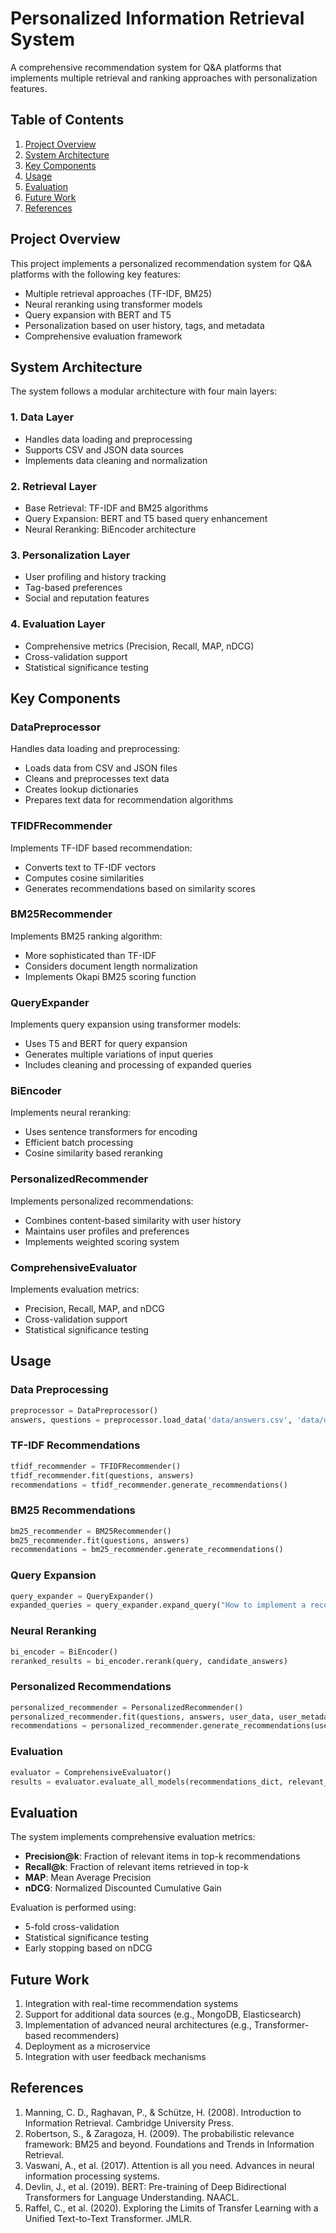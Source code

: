 # Personalized Information Retrieval System

A comprehensive recommendation system for Q&A platforms that implements multiple retrieval and ranking approaches with personalization features.

## Table of Contents
1. [Project Overview](#project-overview)
2. [System Architecture](#system-architecture)
3. [Key Components](#key-components)
4. [Usage](#usage)
5. [Evaluation](#evaluation)
6. [Future Work](#future-work)
7. [References](#references)

## Project Overview

This project implements a personalized recommendation system for Q&A platforms with the following key features:

- Multiple retrieval approaches (TF-IDF, BM25)
- Neural reranking using transformer models
- Query expansion with BERT and T5
- Personalization based on user history, tags, and metadata
- Comprehensive evaluation framework

## System Architecture

The system follows a modular architecture with four main layers:

### 1. Data Layer
- Handles data loading and preprocessing
- Supports CSV and JSON data sources
- Implements data cleaning and normalization

### 2. Retrieval Layer
- Base Retrieval: TF-IDF and BM25 algorithms
- Query Expansion: BERT and T5 based query enhancement
- Neural Reranking: BiEncoder architecture

### 3. Personalization Layer
- User profiling and history tracking
- Tag-based preferences
- Social and reputation features

### 4. Evaluation Layer
- Comprehensive metrics (Precision, Recall, MAP, nDCG)
- Cross-validation support
- Statistical significance testing

## Key Components

### DataPreprocessor
Handles data loading and preprocessing:
- Loads data from CSV and JSON files
- Cleans and preprocesses text data
- Creates lookup dictionaries
- Prepares text data for recommendation algorithms

### TFIDFRecommender
Implements TF-IDF based recommendation:
- Converts text to TF-IDF vectors
- Computes cosine similarities
- Generates recommendations based on similarity scores

### BM25Recommender
Implements BM25 ranking algorithm:
- More sophisticated than TF-IDF
- Considers document length normalization
- Implements Okapi BM25 scoring function

### QueryExpander
Implements query expansion using transformer models:
- Uses T5 and BERT for query expansion
- Generates multiple variations of input queries
- Includes cleaning and processing of expanded queries

### BiEncoder
Implements neural reranking:
- Uses sentence transformers for encoding
- Efficient batch processing
- Cosine similarity based reranking

### PersonalizedRecommender
Implements personalized recommendations:
- Combines content-based similarity with user history
- Maintains user profiles and preferences
- Implements weighted scoring system

### ComprehensiveEvaluator
Implements evaluation metrics:
- Precision, Recall, MAP, and nDCG
- Cross-validation support
- Statistical significance testing

## Usage

### Data Preprocessing
```python
preprocessor = DataPreprocessor()
answers, questions = preprocessor.load_data('data/answers.csv', 'data/questions.json')
```

### TF-IDF Recommendations
```python
tfidf_recommender = TFIDFRecommender()
tfidf_recommender.fit(questions, answers)
recommendations = tfidf_recommender.generate_recommendations()
```

### BM25 Recommendations
```python
bm25_recommender = BM25Recommender()
bm25_recommender.fit(questions, answers)
recommendations = bm25_recommender.generate_recommendations()
```

### Query Expansion
```python
query_expander = QueryExpander()
expanded_queries = query_expander.expand_query("How to implement a recommender system?")
```

### Neural Reranking
```python
bi_encoder = BiEncoder()
reranked_results = bi_encoder.rerank(query, candidate_answers)
```

### Personalized Recommendations
```python
personalized_recommender = PersonalizedRecommender()
personalized_recommender.fit(questions, answers, user_data, user_metadata)
recommendations = personalized_recommender.generate_recommendations(user_id, items)
```

### Evaluation
```python
evaluator = ComprehensiveEvaluator()
results = evaluator.evaluate_all_models(recommendations_dict, relevant_df)
```

## Evaluation

The system implements comprehensive evaluation metrics:

- **Precision@k**: Fraction of relevant items in top-k recommendations
- **Recall@k**: Fraction of relevant items retrieved in top-k
- **MAP**: Mean Average Precision
- **nDCG**: Normalized Discounted Cumulative Gain

Evaluation is performed using:
- 5-fold cross-validation
- Statistical significance testing
- Early stopping based on nDCG

## Future Work

1. Integration with real-time recommendation systems
2. Support for additional data sources (e.g., MongoDB, Elasticsearch)
3. Implementation of advanced neural architectures (e.g., Transformer-based recommenders)
4. Deployment as a microservice
5. Integration with user feedback mechanisms

## References

1. Manning, C. D., Raghavan, P., & Schütze, H. (2008). Introduction to Information Retrieval. Cambridge University Press.
2. Robertson, S., & Zaragoza, H. (2009). The probabilistic relevance framework: BM25 and beyond. Foundations and Trends in Information Retrieval.
3. Vaswani, A., et al. (2017). Attention is all you need. Advances in neural information processing systems.
4. Devlin, J., et al. (2019). BERT: Pre-training of Deep Bidirectional Transformers for Language Understanding. NAACL.
5. Raffel, C., et al. (2020). Exploring the Limits of Transfer Learning with a Unified Text-to-Text Transformer. JMLR.

